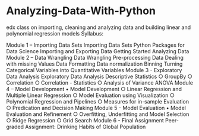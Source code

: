 # Analyzing-Data-With-Python
edx class on importing, cleaning and analyzing data and building linear and polynomial regression models
Syllabus:

Module 1 – Importing Data Sets
	Importing Data Sets
		 Python Packages for Data Science
		 Importing and Exporting Data
		 Getting Started Analyzing Data
Module 2 – Data Wrangling
	Data Wrangling
		 Pre-processing Data
		 Dealing with missing Values
		 Data Formatting
		 Data normalization
		 Binning
		 Turning Categorical Variables into Quantitative Variables
Module 3 - Exploratory Data Analysis
	 Exploratory Data Analysis
		 Descriptive Statistics
		○ GroupBy
		○ Correlation
		○ Correlation - Statistics
		○ Analysis of Variance ANOVA
Module 4 – Model Development
	• Model Development
		○ Linear Regression and Multiple Linear Regression
		○ Model Evaluation using Visualization
		○ Polynomial Regression and Pipelines
		○ Measures for in-sample Evaluation
		○ Predication and Decision Making
Module 5 - Model Evaluation
	• Model Evaluation and Refinement
		○ Overfitting, Underfitting and Model Selection
		○ Ridge Regression
		○ Grid Search
Module 6 - Final Assignment
Peer-graded Assignment: Drinking Habits of Global Population
